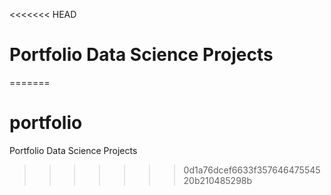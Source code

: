 <<<<<<< HEAD
# Portfolio Data Science Projects
=======
# portfolio
Portfolio Data Science Projects
>>>>>>> 0d1a76dcef6633f35764647554520b210485298b
